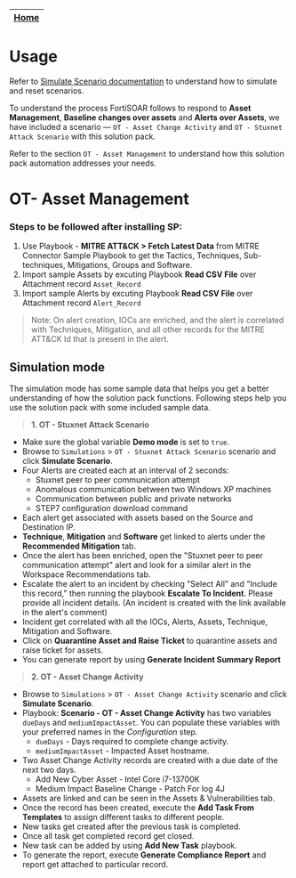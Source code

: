 
| [Home](../README.md) |
|--------------------------------------------|

# Usage

Refer to [Simulate Scenario documentation](https://github.com/fortinet-fortisoar/solution-pack-soc-simulator/blob/develop/docs/solution-pack-guide.md) to understand how to simulate and reset scenarios.

To understand the process FortiSOAR follows to respond to **Asset Management**, **Baseline changes over assets** and **Alerts over Assets**, we have included a scenario &mdash; `OT - Asset Change Activity` and `OT - Stuxnet Attack Scenario` with this solution pack. 

Refer to the section `OT - Asset Management` to understand how this solution pack automation addresses your needs.

# OT- Asset Management

### Steps to be followed after installing SP:

1. Use Playbook - **MITRE ATT&CK > Fetch Latest Data** from MITRE Connector Sample Playbook to get the Tactics, Techniques, Sub-techniques, Mitigations, Groups and Software.
2. Import sample Assets by excuting Playbook **Read CSV File** over Attachment record `Asset_Record`
3. Import sample Alerts by excuting Playbook **Read CSV File** over Attachment record `Alert_Record`

> Note: On alert creation, IOCs are enriched, and the alert is correlated with Techniques, Mitigation, and all other records for the MITRE ATT&CK Id that is present in the alert.

## Simulation mode

The simulation mode has some sample data that helps you get a better understanding of how the solution pack functions. Following steps help you use the solution pack with some included sample data.

> **1. OT - Stuxnet Attack Scenario**
- Make sure the global variable **Demo mode** is set to `true`. 
- Browse to `Simulations` > `OT - Stuxnet Attack Scenario` scenario and click **Simulate Scenario**.
- Four Alerts are created each at an interval of 2 seconds:
    - Stuxnet peer to peer communication attempt
    - Anomalous communication between two Windows XP machines
    - Communication between public and private networks
    - STEP7 configuration download command
- Each alert get associated with assets based on the Source and Destination IP.
- **Technique**, **Mitigation** and **Software** get linked to alerts under the **Recommended Mitigation** tab.
- Once the alert has been enriched, open the "Stuxnet peer to peer communication attempt" alert and look for a similar alert in the Workspace Recommendations tab. 
- Escalate the alert to an incident by checking "Select All" and "Include this record," then running the playbook **Escalate To Incident**. Please provide all incident details. (An incident is created with the link available in the alert's comment)
- Incident get correlated with all the IOCs, Alerts, Assets, Technique, Mitigation and Software.
- Click on **Quarantine Asset and Raise Ticket** to quarantine assets and raise ticket for assets.
- You can generate report by using **Generate Incident Summary Report**

> **2. OT - Asset Change Activity**
- Browse to `Simulations` > `OT - Asset Change Activity` scenario and click **Simulate Scenario**.
- Playbook: **Scenario - OT - Asset Change Activity** has two variables `dueDays` and `mediumImpactAsset`. You can populate these variables with your preferred names in the *Configuration* step. 
    - `dueDays` - Days required to complete change activity.
    - `mediumImpactAsset` - Impacted Asset hostname.
- Two Asset Change Activity records are created with a due date of the next two days. 
    - Add New Cyber Asset - Intel Core i7-13700K
    - Medium Impact Baseline Change - Patch For log 4J
- Assets are linked and can be seen in the Assets & Vulnerabilities tab.
- Once the record has been created, execute the **Add Task From Templates** to assign different tasks to different people. 
- New tasks get created after the previous task is completed.
- Once all task get completed record get closed.
- New task can be added by using **Add New Task** playbook.
- To generate the report, execute **Generate Compliance Report** and report get attached to particular record.

